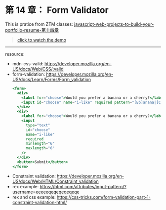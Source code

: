 # 第 14 章： Form Validator

This is pratice from ZTM classes: [javascript-web-projects-to-build-your-portfolio-resume-第十四章](https://www.udemy.com/course/javascript-web-projects-to-build-your-portfolio-resume/?couponCode=ACCAGE0923)

> [click to watch the demo](https://joeban0608.github.io/ZTM-Form-Validator/)

---

resource:

- mdn-css-vaild: https://developer.mozilla.org/en-US/docs/Web/CSS/:valid
- form-validation: https://developer.mozilla.org/en-US/docs/Learn/Forms/Form_validation
  ```jsx
  <form>
    <div>
      <label for="choose">Would you prefer a banana or a cherry?</label>
      <input id="choose" name="i-like" required pattern="[Bb]anana|[Cc]herry" />
    </div>
    <div>
      <label for="choose">Would you prefer a banana or a cherry?</label>
      <input
        type="text"
        id="choose"
        name="i-like"
        required
        minlength="6"
        maxlength="6"
      />
    </div>
    <button>Submit</button>
  </form>
  ```
- Constraint validation: https://developer.mozilla.org/en-US/docs/Web/HTML/Constraint_validation
- rex example: https://html.com/attributes/input-pattern/?username=eeeeeqeqeqeqeqeqe
- rex and css example: https://css-tricks.com/form-validation-part-1-constraint-validation-html/
